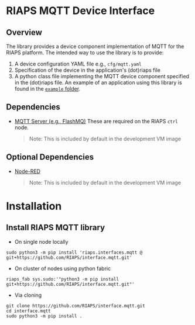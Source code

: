 # RIAPS MQTT Device Interface

## Overview
The library provides a device component implementation of MQTT for the RIAPS platform.
The intended way to use the library is to provide:
1. A device configuration YAML file e.g., `cfg/mqtt.yaml`
2. Specification of the device in the application's (dot)riaps file
3. A python class file implementing the MQTT device component specified in the (dot)riaps file. 
An example of an application using this library is found in the [`example` folder](https://github.com/RIAPS/interface.mqtt/tree/main/example).


## Dependencies
* [MQTT Server (e.g., FlashMQ)](https://www.flashmq.org/about/)
These are required on the RIAPS `ctrl` node. 
   >Note: This is included by default in the development VM image

## Optional Dependencies
* [Node-RED](https://nodered.org/docs/getting-started/local)
   >Note: This is included by default in the development VM image

# Installation

## Install RIAPS MQTT library

* On single node locally
```commandline
sudo python3 -m pip install 'riaps.interfaces.mqtt @ git+https://github.com/RIAPS/interface.mqtt.git'
```
* On cluster of nodes using python fabric
```commandline
riaps_fab sys.sudo:'"python3 -m pip install git+https://github.com/RIAPS/interface.mqtt.git"'
```

* Via cloning
```commandline
git clone https://github.com/RIAPS/interface.mqtt.git
cd interface.mqtt
sudo python3 -m pip install .
```